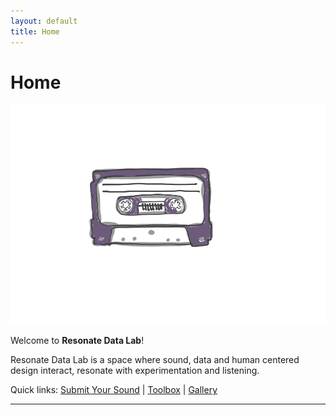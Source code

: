 ```yaml
---
layout: default
title: Home
---
```


# Home

![tape animation](/assets/tape-animated.gif)

Welcome to **Resonate Data Lab**!

Resonate Data Lab is a space where sound, data and human centered design interact, resonate with experimentation and listening.

Quick links: [Submit Your Sound](/submit) | [Toolbox](/toolbox) | [Gallery](/gallery)

---
